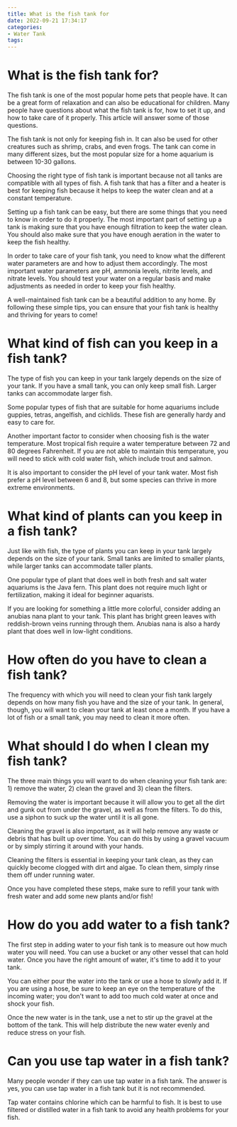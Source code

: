 ```yaml
---
title: What is the fish tank for
date: 2022-09-21 17:34:17
categories:
- Water Tank
tags:
---
```



#  What is the fish tank for?

The fish tank is one of the most popular home pets that people have. It can be a great form of relaxation and can also be educational for children. Many people have questions about what the fish tank is for, how to set it up, and how to take care of it properly. This article will answer some of those questions.

The fish tank is not only for keeping fish in. It can also be used for other creatures such as shrimp, crabs, and even frogs. The tank can come in many different sizes, but the most popular size for a home aquarium is between 10-30 gallons.

Choosing the right type of fish tank is important because not all tanks are compatible with all types of fish. A fish tank that has a filter and a heater is best for keeping fish because it helps to keep the water clean and at a constant temperature.

Setting up a fish tank can be easy, but there are some things that you need to know in order to do it properly. The most important part of setting up a tank is making sure that you have enough filtration to keep the water clean. You should also make sure that you have enough aeration in the water to keep the fish healthy.

In order to take care of your fish tank, you need to know what the different water parameters are and how to adjust them accordingly. The most important water parameters are pH, ammonia levels, nitrite levels, and nitrate levels. You should test your water on a regular basis and make adjustments as needed in order to keep your fish healthy.

A well-maintained fish tank can be a beautiful addition to any home. By following these simple tips, you can ensure that your fish tank is healthy and thriving for years to come!

#  What kind of fish can you keep in a fish tank?

The type of fish you can keep in your tank largely depends on the size of your tank. If you have a small tank, you can only keep small fish. Larger tanks can accommodate larger fish.

Some popular types of fish that are suitable for home aquariums include guppies, tetras, angelfish, and cichlids. These fish are generally hardy and easy to care for.

Another important factor to consider when choosing fish is the water temperature. Most tropical fish require a water temperature between 72 and 80 degrees Fahrenheit. If you are not able to maintain this temperature, you will need to stick with cold water fish, which include trout and salmon.

It is also important to consider the pH level of your tank water. Most fish prefer a pH level between 6 and 8, but some species can thrive in more extreme environments.

# What kind of plants can you keep in a fish tank?

Just like with fish, the type of plants you can keep in your tank largely depends on the size of your tank. Small tanks are limited to smaller plants, while larger tanks can accommodate taller plants.

One popular type of plant that does well in both fresh and salt water aquariums is the Java fern. This plant does not require much light or fertilization, making it ideal for beginner aquarists.

If you are looking for something a little more colorful, consider adding an anubias nana plant to your tank. This plant has bright green leaves with reddish-brown veins running through them. Anubias nana is also a hardy plant that does well in low-light conditions.

#  How often do you have to clean a fish tank?

The frequency with which you will need to clean your fish tank largely depends on how many fish you have and the size of your tank. In general, though, you will want to clean your tank at least once a month. If you have a lot of fish or a small tank, you may need to clean it more often.

# What should I do when I clean my fish tank?

The three main things you will want to do when cleaning your fish tank are: 1) remove the water, 2) clean the gravel and 3) clean the filters.

Removing the water is important because it will allow you to get all the dirt and gunk out from under the gravel, as well as from the filters. To do this, use a siphon to suck up the water until it is all gone.

Cleaning the gravel is also important, as it will help remove any waste or debris that has built up over time. You can do this by using a gravel vacuum or by simply stirring it around with your hands.

Cleaning the filters is essential in keeping your tank clean, as they can quickly become clogged with dirt and algae. To clean them, simply rinse them off under running water.

Once you have completed these steps, make sure to refill your tank with fresh water and add some new plants and/or fish!

#  How do you add water to a fish tank?

The first step in adding water to your fish tank is to measure out how much water you will need. You can use a bucket or any other vessel that can hold water. Once you have the right amount of water, it's time to add it to your tank.

You can either pour the water into the tank or use a hose to slowly add it. If you are using a hose, be sure to keep an eye on the temperature of the incoming water; you don't want to add too much cold water at once and shock your fish.

Once the new water is in the tank, use a net to stir up the gravel at the bottom of the tank. This will help distribute the new water evenly and reduce stress on your fish.

#  Can you use tap water in a fish tank?

Many people wonder if they can use tap water in a fish tank. The answer is yes, you can use tap water in a fish tank but it is not recommended.

Tap water contains chlorine which can be harmful to fish. It is best to use filtered or distilled water in a fish tank to avoid any health problems for your fish.